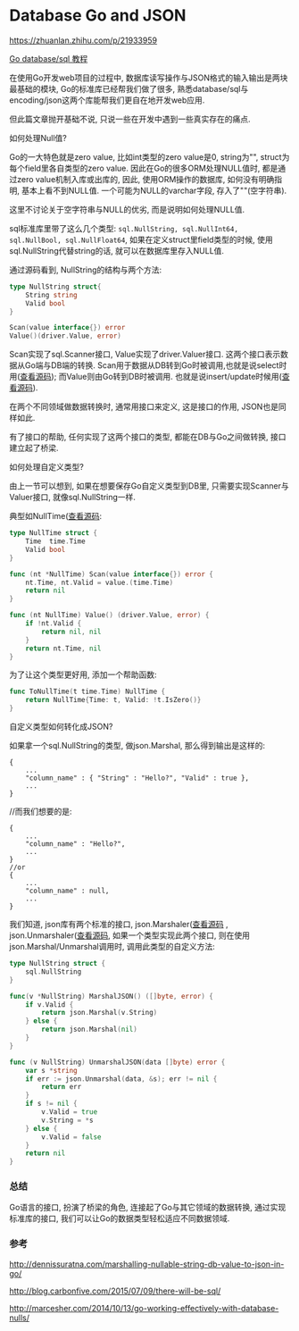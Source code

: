 Database Go and JSON
====================
https://zhuanlan.zhihu.com/p/21933959

[Go database/sql 教程](https://yq.aliyun.com/articles/178898?utm_content=m_29337)

在使用Go开发web项目的过程中, 数据库读写操作与JSON格式的输入输出是两块最基础的模块, Go的标准库已经帮我们做了很多, 熟悉database/sql与encoding/json这两个库能帮我们更自在地开发web应用.

但此篇文章抛开基础不说, 只说一些在开发中遇到一些真实存在的痛点.

如何处理Null值?

Go的一大特色就是zero value, 比如int类型的zero value是0, string为"", struct为每个field里各自类型的zero value. 因此在Go的很多ORM处理NULL值时, 都是通过zero value机制入库或出库的, 因此, 使用ORM操作的数据库, 如何没有明确指明, 基本上看不到NULL值. 一个可能为NULL的varchar字段, 存入了""(空字符串).

这里不讨论关于空字符串与NULL的优劣, 而是说明如何处理NULL值.

sql标准库里带了这么几个类型: ```sql.NullString, sql.NullInt64, sql.NullBool, sql.NullFloat64```, 如果在定义struct里field类型的时候, 使用sql.NullString代替string的话, 就可以在数据库里存入NULL值.

通过源码看到, NullString的结构与两个方法:
```go
type NullString struct{
    String string
    Valid bool
}

Scan(value interface{}) error
Value()(driver.Value, error)
```

Scan实现了sql.Scanner接口, Value实现了driver.Valuer接口. 这两个接口表示数据从Go端与DB端的转换. Scan用于数据从DB转到Go时被调用,也就是说select时用([查看源码](http//github.com/golang/go/blob/master/src/database/sql/convert.go#L202)); 而Value则由Go转到DB时被调用. 也就是说insert/update时候用([查看源码](http://github.com/golang/go/blob/master/src/database/sql/driver/types.go#L216)).

在两个不同领域做数据转换时, 通常用接口来定义, 这是接口的作用, JSON也是同样如此.

有了接口的帮助, 任何实现了这两个接口的类型, 都能在DB与Go之间做转换, 接口建立起了桥梁.

如何处理自定义类型?


由上一节可以想到, 如果在想要保存Go自定义类型到DB里, 只需要实现Scanner与Valuer接口, 就像sql.NullString一样.

典型如NullTime([查看源码](http://github.com/lib/pq/blob/master/encode.go#L572):
```go
type NullTime struct {
    Time  time.Time
    Valid bool
}

func (nt *NullTime) Scan(value interface{}) error {
    nt.Time, nt.Valid = value.(time.Time)
    return nil
}

func (nt NullTime) Value() (driver.Value, error) {
    if !nt.Valid {
        return nil, nil
    }
    return nt.Time, nil
}
```

为了让这个类型更好用, 添加一个帮助函数:
```go
func ToNullTime(t time.Time) NullTime {
    return NullTime{Time: t, Valid: !t.IsZero()}
}
```
自定义类型如何转化成JSON?


如果拿一个sql.NullString的类型, 做json.Marshal, 那么得到输出是这样的:
```
{
    ...
    "column_name" : { "String" : "Hello?", "Valid" : true },
    ...
}
```
//而我们想要的是:
```
{
    ...
    "column_name" : "Hello?",
    ...
}
//or
{
    ...
    "column_name" : null,
    ...
}
```
我们知道, json库有两个标准的接口, json.Marshaler([查看源码](http://github.com/golang/go/blob/master/src/encoding/json/encode.goL203) , json.Unmarshaler([查看源码](http://github.com/golang/go/blob/master/src/encoding/json/decode.go#L105), 如果一个类型实现此两个接口, 则在使用json.Marshal/Unmarshal调用时, 调用此类型的自定义方法:
```go
type NullString struct {
    sql.NullString
}

func(v *NullString) MarshalJSON() ([]byte, error) {
    if v.Valid {
        return json.Marshal(v.String)
    } else {
        return json.Marshal(nil)
    }
}

func (v NullString) UnmarshalJSON(data []byte) error {
    var s *string
    if err := json.Unmarshal(data, &s); err != nil {
        return err
    }
    if s != nil {
        v.Valid = true
        v.String = *s
    } else {
        v.Valid = false
    }
    return nil
}
```
### 总结

Go语言的接口, 扮演了桥梁的角色, 连接起了Go与其它领域的数据转换, 通过实现标准库的接口, 我们可以让Go的数据类型轻松适应不同数据领域.


### 参考
http://dennissuratna.com/marshalling-nullable-string-db-value-to-json-in-go/

http://blog.carbonfive.com/2015/07/09/there-will-be-sql/

http://marcesher.com/2014/10/13/go-working-effectively-with-database-nulls/
